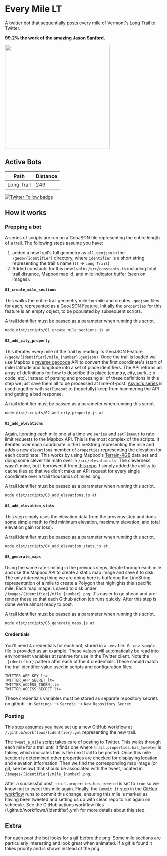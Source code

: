 # Every Mile LT

A twitter bot that sequentially posts every mile of Vermont's Long Trail to Twitter.

__99.2% the work of the amazing [Jason Sanford](https://github.com/JasonSanford/every-mile).__

<img src="screenshots/tweet.jpg" width="335" />

## Active Bots

| Path | Distance |
| ----------- | ----------- |
| [Long Trail](https://twitter.com/every_mile_lt) | 249 |


<a href="https://twitter.com/every_mile_lt">
  <img alt="Twitter Follow badge" src="https://img.shields.io/twitter/url?label=%40every_mile_lt&style=social&url=https%3A%2F%2Ftwitter.com%2Fevery_mile_lt">
</a>


## How it works

### Prepping a bot
A series of scripts are run on a GeoJSON file representing the entire length of a trail. The following steps assume you have:

1. added a new trail's full geometry as `all.geojson` in the `/geom/{identifier}` directory, where `identifier` is a short string representing the trail's name (`lt` => `Long Trail`).
2. Added constants for this new trail in `/src/constants.ts` including total trail distance, Mapbox map id, and mile indicator buffer (seen on images).

#### `01_create_mile_sections`

This walks the entire trail geometry mile-by-mile and creates `.geojson` files for each, represented as a [GeoJSON Feature](https://datatracker.ietf.org/doc/html/rfc7946#section-3.2). Initially the `properties` for this feature is an empty object, to be populated by subsequent scripts.

A trail identifier must be passed as a parameter when running this script.

```sh
node dist/scripts/01_create_mile_sections.js at
```

#### `02_add_city_property`

This iterates every mile of the trail by reading its GeoJSON Feature (`/geom/{identifier}/mile_{number}.geojson)`. Once the trail is loaded we use Mapbox's [reverse geocode](https://docs.mapbox.com/api/search/geocoding/#reverse-geocoding) API to convert the first coordinate's (start of mile) latitude and longitude into a set of place identifiers. The API returns an array of definitions for how to describe this place (country, city, park, zip code, etc). Instead of parsing and processing all of these definitions in this step we just save them all to be processed at time-of-post. [Async's series](https://caolan.github.io/async/v3/docs.html#series) is used together with `setTimeout` to (hopefully) keep from hammering the API and getting a bad response.

A trail identifier must be passed as a parameter when running this script.

```sh
node dist/scripts/02_add_city_property.js at
```

#### `03_add_elevations`

Again, iterating each mile one at a time we `series` and `setTimeout` to rate-limit requests to the Mapbox API. This is the most complex of the scripts. It iterates over each coordinate in the LineString representing the mile and adds a new `elevations` member of `properties` representing the elevation for each coordinate. This works by using Mapbox's [Terrain-RGB](https://docs.mapbox.com/help/troubleshooting/access-elevation-data/#mapbox-terrain-rgb) data set and doing some clever tile math over in `/src/elevation.ts`. The cleverness wasn't mine, but I borrowed it from [this repo](https://github.com/mcwhittemore/mapbox-elevation). I simply added the ability to cache tiles so that we didn't make an API request for every single coordinate over a trail thousands of miles long.

A trail identifier must be passed as a parameter when running this script.

```sh
node dist/scripts/03_add_elevations.js at
```

#### `04_add_elevation_stats`

This step simply uses the elevation data from the previous step and does some simple math to find minimum elevation, maximum elevation, and total elevation gain (or loss).

A trail identifier must be passed as a parameter when running this script.

```sh
node dist/scripts/04_add_elevation_stats.js at
```

#### `05_generate_maps`

Using the same rate-limiting in the previous steps, iterate through each mile and use the Mapbox API to create a static map image and save it to disk. The only interesting thing we are doing here is buffering the LineString representation of a mile to create a Polygon that highlights this specific mile. Each map image is saved to disk under `/images/{identifier}/mile_{number}.png`. It's easier to go ahead and pre-render these so that each Github action job runs quickly. After this step is done we're almost ready to post.

A trail identifier must be passed as a parameter when running this script.

```sh
node dist/scripts/05_generate_maps.js at
```

#### Credentials

You'll need 4 credentials for each bot, stored in a `.env` file. A `.env-sample` file is provided as an example. These values will automatically be read into environment variables at runtime for use in the Twitter client. Note the `_{identifier}` pattern after each of the 4 credentials. These should match the trail identifier value used in scripts and configuration files.

```
TWITTER_APP_KEY_lt=
TWITTER_APP_SECRET_lt=
TWITTER_ACCESS_TOKEN_lt=
TWITTER_ACCESS_SECRET_lt=

```

These credentials variables must be stored as separate repository secrets on github - in `Settings` --> `Secrets` --> `New Repository Secret`

### Posting

This step assumes you have set up a new GitHub workflow at `/.github/workflows/{identfier}.yml` representing the new trail.

The `tweet_a_mile` script takes care of posting to Twitter. This walks through each mile for a trail until it finds one where `trail.properties.has_tweeted` is falsey, which indicates this is the next trail to be posted. Once this mile section is determined other properties are checked for displaying location and elevation information. Then we find the corresponding map image (or gif, see below) that should be associated with the tweet, located in `/images/{identifier}/mile_{number}.png`.

After a successful post, `trail.properties.has_tweeted` is set to `true` so we know not to tweet this mile again. Finally, the `Commit it` step in the [GitHub workflow](https://github.com/JasonSanford/every-mile/blob/adf7a377a625d7b91593658837e202f728d64318/.github/workflows/at.yml#L29) runs to commit this change, ensuring this mile is marked as having been tweeted and setting us up with clean repo to run again on schedule. See the GitHub actions workflow files (/.github/workflows/{identifier}.yml) for more details about this step.

## Extra

For each post the bot looks for a gif before the png. Some mile sections are particularly interesting and look great when animated. If a gif is found it takes priority and is shown instead of the png.
